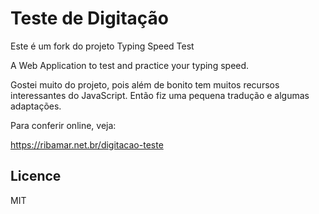 # Teste de Digitação

Este é um fork do projeto Typing Speed Test

A Web Application to test and practice your typing speed. 

Gostei muito do projeto, pois além de bonito tem muitos recursos interessantes do JavaScript. Então fiz uma pequena tradução e algumas adaptações.

Para conferir online, veja:

https://ribamar.net.br/digitacao-teste

## Licence
MIT
